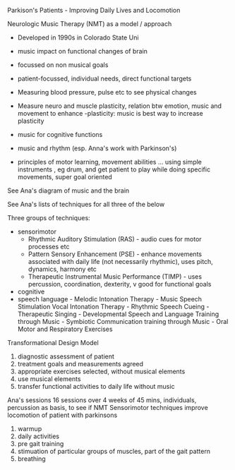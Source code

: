 Parkison's Patients - Improving Daily Lives and Locomotion

Neurologic Music Therapy (NMT) as a model / approach
- Developed in 1990s in Colorado State Uni
- music impact on functional changes of brain
- focussed on non musical goals
- patient-focussed, individual needs, direct functional targets

- Measuring blood pressure, pulse etc to see physical changes
- Measure neuro and muscle plasticity, relation btw emotion, music and movement to enhance -plasticity: music is best way to increase plasticity
- music for cognitive functions
- music and rhythm (esp. Anna's work with Parkinson's)
- principles of motor learning, movement abilities ... using simple instruments , eg drum, and get patient to play while doing specific movements, super goal oriented

See Ana's diagram of music and the brain


See Ana's lists of techniques for all three of the below

Three groups of techniques:
- sensorimotor
	- Rhythmic Auditory Stimulation (RAS) - audio cues for motor processes etc
	- Pattern Sensory Enhancement (PSE) - enhance movements associated with daily life (not necessarily rhythmic), uses pitch, dynamics, harmony etc
	- Therapeutic Instrumental Music Performance (TIMP) - uses percussion, coordination, dexterity, v good for functional goals
- cognitive
- speech language
		- Melodic Intonation Therapy
		- Music Speech Stimulation Vocal Intonation Therapy
		- Rhythmic Speech Cueing
		- Therapeutic Singing
		- Developmental Speech and Language Training through Music
		- Symbiotic Communication training through Music
		- Oral Motor and Respiratory Exercises

Transformational Design Model 
1) diagnostic assessment of patient
2) treatment goals and measurements agreed
3) appropriate exercises selected, without musical elements
4) use musical elements
5) transfer functional activities to daily life without music

Ana's sessions
16 sessions over 4 weeks of 45 mins, individuals, percussion as basis, to see if NMT Sensorimotor techniques improve locomotion of patient with parkinsons

1) warmup
2) daily activities
3) pre gait training
4) stimuation of particular groups of muscles, part of the gait pattern
5) breathing

